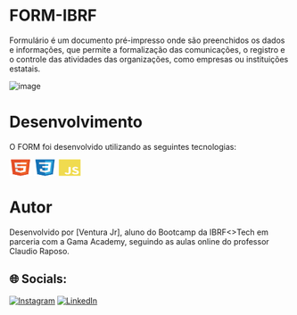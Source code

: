 # FORM-IBRF
Formulário é um documento pré-impresso onde são preenchidos os dados e informações, que permite a formalização das comunicações, o registro e o controle das atividades das organizações, como empresas ou instituições estatais.

![image](https://user-images.githubusercontent.com/122493018/235366816-111c1026-6704-482d-adef-aee25273f2ce.png)

# Desenvolvimento
O FORM foi desenvolvido utilizando as seguintes tecnologias:
<div>
<img align="center" alt="Ventura-HTML" height="30" width="40" src="https://raw.githubusercontent.com/devicons/devicon/master/icons/html5/html5-original.svg">
<img align="center" alt="Ventura-CSS" height="30" width="40" src="https://raw.githubusercontent.com/devicons/devicon/master/icons/css3/css3-original.svg">
<img align="center" alt="Ventura-Js" height="30" width="40" src="https://raw.githubusercontent.com/devicons/devicon/master/icons/javascript/javascript-plain.svg">
</div>

# Autor
Desenvolvido por [Ventura Jr], aluno do Bootcamp da IBRF<>Tech em parceria com a Gama Academy, seguindo as aulas online do professor Claudio Raposo.

## 🌐 Socials:
[![Instagram](https://img.shields.io/badge/Instagram-%23E4405F.svg?logo=Instagram&logoColor=white)](https://www.instagram.com/eng.venturajr/) [![LinkedIn](https://img.shields.io/badge/LinkedIn-%230077B5.svg?logo=linkedin&logoColor=white)](https://www.linkedin.com/in/ventura-jr/)

